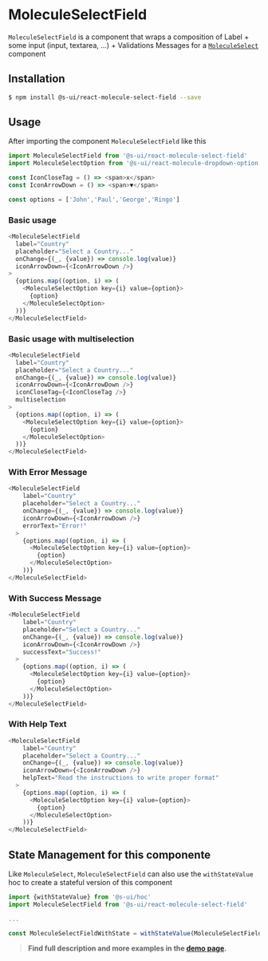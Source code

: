 # MoleculeSelectField


`MoleculeSelectField` is a component that wraps a composition of Label + some input (input, textarea, ...) + Validations  Messages for a [`MoleculeSelect`](https://sui-components.now.sh/workbench/molecule/select/demo) component


## Installation

```sh
$ npm install @s-ui/react-molecule-select-field --save
```

## Usage

After importing the component `MoleculeSelectField` like this

```javascript
import MoleculeSelectField from '@s-ui/react-molecule-select-field'
import MoleculeSelectOption from '@s-ui/react-molecule-dropdown-option'

const IconCloseTag = () => <span>x</span>  
const IconArrowDown = () => <span>▼</span>  

const options = ['John','Paul','George','Ringo']

```

### Basic usage
    
```js
<MoleculeSelectField
  label="Country"
  placeholder="Select a Country..."
  onChange={(_, {value}) => console.log(value)}
  iconArrowDown={<IconArrowDown />}
>
  {options.map((option, i) => (
    <MoleculeSelectOption key={i} value={option}>
      {option}
    </MoleculeSelectOption>
  ))}
</MoleculeSelectField>
```

### Basic usage with multiselection
    
```js
<MoleculeSelectField
  label="Country"
  placeholder="Select a Country..."
  onChange={(_, {value}) => console.log(value)}
  iconArrowDown={<IconArrowDown />}
  iconCloseTag={<IconCloseTag />}
  multiselection
>
  {options.map((option, i) => (
    <MoleculeSelectOption key={i} value={option}>
      {option}
    </MoleculeSelectOption>
  ))}
</MoleculeSelectField>
```

### With Error Message 

```js
<MoleculeSelectField
    label="Country"
    placeholder="Select a Country..."
    onChange={(_, {value}) => console.log(value)}
    iconArrowDown={<IconArrowDown />}
    errorText="Error!"
  >
    {options.map((option, i) => (
      <MoleculeSelectOption key={i} value={option}>
        {option}
      </MoleculeSelectOption>
    ))}
</MoleculeSelectField>
```

### With Success Message 

```js
<MoleculeSelectField
    label="Country"
    placeholder="Select a Country..."
    onChange={(_, {value}) => console.log(value)}
    iconArrowDown={<IconArrowDown />}
    successText="Success!"
  >
    {options.map((option, i) => (
      <MoleculeSelectOption key={i} value={option}>
        {option}
      </MoleculeSelectOption>
    ))}
</MoleculeSelectField>
```

### With Help Text

```js
<MoleculeSelectField
    label="Country"
    placeholder="Select a Country..."
    onChange={(_, {value}) => console.log(value)}
    iconArrowDown={<IconArrowDown />}
    helpText="Read the instructions to write proper format"
  >
    {options.map((option, i) => (
      <MoleculeSelectOption key={i} value={option}>
        {option}
      </MoleculeSelectOption>
    ))}
</MoleculeSelectField>
```


## State Management for this componente

Like `MoleculeSelect`, `MoleculeSelectField` can also use the `withStateValue` hoc to create a stateful version of this component 

```js
import {withStateValue} from '@s-ui/hoc'
import MoleculeSelectField from '@s-ui/react-molecule-select-field'

...

const MoleculeSelectFieldWithState = withStateValue(MoleculeSelectField)
```


> **Find full description and more examples in the [demo page](https://sui-components.now.sh/workbench/molecule/selectField/demo).**
